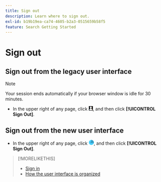 ```yaml
---
title: Sign out
description: Learn where to sign out.
exl-id: b19b19ea-ca74-4605-b2a3-0515659b58f5
feature: Search Getting Started
---
```

# Sign out

## Sign out from the legacy user interface

>[!NOTE]
>
>Your session ends automatically if your browser window is idle for 30 minutes.

* In the upper right of any page, click ![User profile](/help/search-social-commerce/assets/user-profile.png "User profile"), and then click **[!UICONTROL Sign Out]**.

## Sign out from the new user interface

* In the upper right of any page, click ![Account](/help/search-social-commerce/assets/account.png "Account"), and then click **[!UICONTROL Sign Out]**.

>[!MORELIKETHIS]
>
>* [Sign in](sign-in.md)
>* [How the user interface is organized](user-interface.md)
